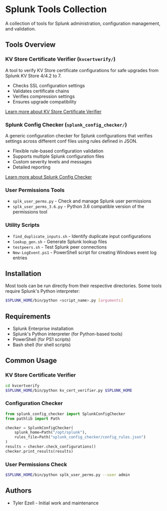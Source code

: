 # Splunk Tools Collection

A collection of tools for Splunk administration, configuration management, and validation.

## Tools Overview

### KV Store Certificate Verifier (`kvcertverify/`)
A tool to verify KV Store certificate configurations for safe upgrades from Splunk KV Store 4/4.2 to 7.
- Checks SSL configuration settings
- Validates certificate chains
- Verifies compression settings
- Ensures upgrade compatibility

[Learn more about KV Store Certificate Verifier](kvcertverify/README.md)

### Splunk Config Checker (`splunk_config_checker/`)
A generic configuration checker for Splunk configurations that verifies settings across different conf files using rules defined in JSON.
- Flexible rule-based configuration validation
- Supports multiple Splunk configuration files
- Custom severity levels and messages
- Detailed reporting

[Learn more about Splunk Config Checker](splunk_config_checker/README.md)

### User Permissions Tools
- `splk_user_perms.py` - Check and manage Splunk user permissions
- `splk_user_perms_3.6.py` - Python 3.6 compatible version of the permissions tool

### Utility Scripts
- `find_duplicate_inputs.sh` - Identify duplicate input configurations
- `lookup_gen.sh` - Generate Splunk lookup files
- `testpeers.sh` - Test Splunk peer connections
- `New-LogEvent.ps1` - PowerShell script for creating Windows event log entries

## Installation

Most tools can be run directly from their respective directories. Some tools require Splunk's Python interpreter:

```bash
$SPLUNK_HOME/bin/python <script_name>.py [arguments]
```

## Requirements

- Splunk Enterprise installation
- Splunk's Python interpreter (for Python-based tools)
- PowerShell (for PS1 scripts)
- Bash shell (for shell scripts)

## Common Usage

### KV Store Certificate Verifier
```bash
cd kvcertverify
$SPLUNK_HOME/bin/python kv_cert_verifier.py $SPLUNK_HOME
```

### Configuration Checker
```python
from splunk_config_checker import SplunkConfigChecker
from pathlib import Path

checker = SplunkConfigChecker(
    splunk_home=Path("/opt/splunk"),
    rules_file=Path("splunk_config_checker/config_rules.json")
)
results = checker.check_configurations()
checker.print_results(results)
```

### User Permissions Check
```bash
$SPLUNK_HOME/bin/python splk_user_perms.py --user admin
```


## Authors

- Tyler Ezell - Initial work and maintenance